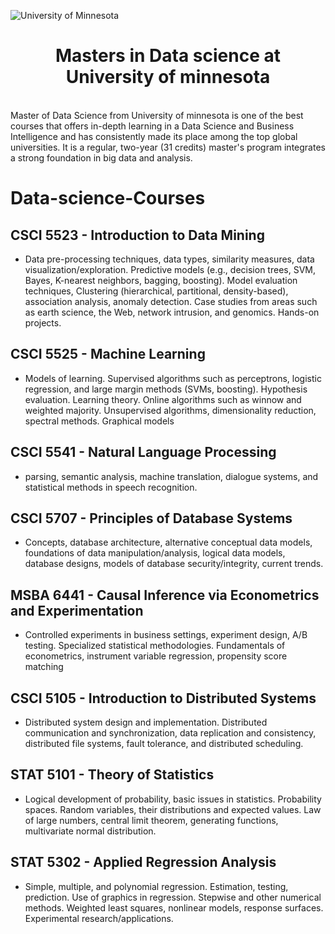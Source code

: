 ![University of Minnesota](https://ddfoqzqsu0zvp.cloudfront.net/media/documents/umn_minnesota_logo_-_Jackie_Silva_1.png)

<h1 align="center">Masters in Data science at University of minnesota</h1>
<br>
Master of Data Science from University of minnesota is one of the best courses  that offers in-depth learning in a Data Science and Business Intelligence and has consistently made its place among the top global universities. It is a regular, two-year (31 credits) master's program integrates a strong foundation in big data and analysis.
  
 <br> 

# Data-science-Courses

## CSCI 5523 - Introduction to Data Mining

* Data pre-processing techniques, data types, similarity measures, data visualization/exploration. Predictive models (e.g., decision trees, SVM, Bayes, K-nearest neighbors, bagging, boosting). Model evaluation techniques, Clustering (hierarchical, partitional, density-based), association analysis, anomaly detection. Case studies from areas such as earth science, the Web, network intrusion, and genomics. Hands-on projects.

## CSCI 5525 - Machine Learning
* Models of learning. Supervised algorithms such as perceptrons, logistic regression, and large margin methods (SVMs, boosting). Hypothesis evaluation. Learning theory. Online algorithms such as winnow and weighted majority. Unsupervised algorithms, dimensionality reduction, spectral methods. Graphical models

## CSCI 5541 - Natural Language Processing
* parsing, semantic analysis, machine translation, dialogue systems, and statistical methods in speech recognition.

## CSCI 5707 - Principles of Database Systems
* Concepts, database architecture, alternative conceptual data models, foundations of data manipulation/analysis, logical data models, database designs, models of database security/integrity, current trends.

## MSBA 6441 - Causal Inference via Econometrics and Experimentation

* Controlled experiments in business settings, experiment design, A/B testing. Specialized statistical methodologies. Fundamentals of econometrics, instrument variable regression, propensity score matching

## CSCI 5105 - Introduction to Distributed Systems

* Distributed system design and implementation. Distributed communication and synchronization, data replication and consistency, distributed file systems, fault tolerance, and distributed scheduling.

## STAT 5101 - Theory of Statistics 

* Logical development of probability, basic issues in statistics. Probability spaces. Random variables, their distributions and expected values. Law of large numbers, central limit theorem, generating functions, multivariate normal distribution.

## STAT 5302 - Applied Regression Analysis

* Simple, multiple, and polynomial regression. Estimation, testing, prediction. Use of graphics in regression. Stepwise and other numerical methods. Weighted least squares, nonlinear models, response surfaces. Experimental research/applications.

